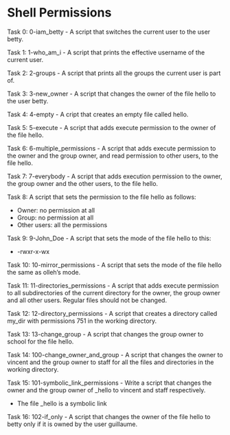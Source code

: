 # Shell Permissions #

Task 0: 0-iam_betty - A script that switches the current user to the user betty.

Task 1: 1-who_am_i - A script that prints the effective username of the current user.

Task 2: 2-groups - A script that prints all the groups the current user is part of.

Task 3: 3-new_owner - A script that changes the owner of the file hello to the user betty.

Task 4: 4-empty - A cript that creates an empty file called hello.

Task 5: 5-execute - A script that adds execute permission to the owner of the file hello.

Task 6: 6-multiple_permissions - A script that adds execute permission to the owner and the group owner, and read permission to other users, to the file hello.

Task 7: 7-everybody - A script that adds execution permission to the owner, the group owner and the other users, to the file hello.

Task 8: A script that sets the permission to the file hello as follows:
  - Owner: no permission at all
  - Group: no permission at all
  - Other users: all the permissions
  
Task 9: 9-John_Doe - A script that sets the mode of the file hello to this: 
  - -rwxr-x-wx
  
 Task 10: 10-mirror_permissions - A script that sets the mode of the file hello the same as olleh’s mode.
 
 Task 11: 11-directories_permissions - A script that adds execute permission to all subdirectories of the current directory for the owner, the group owner and all other users. Regular files should not be changed.
 
 Task 12: 12-directory_permissions - A script that creates a directory called my_dir with permissions 751 in the working directory.
 
 Task 13: 13-change_group - A script that changes the group owner to school for the file hello.
 
 Task 14: 100-change_owner_and_group - A script that changes the owner to vincent and the group owner to staff for all the files and directories in the working directory.
 
 Task 15: 101-symbolic_link_permissions - Write a script that changes the owner and the group owner of _hello to vincent and staff respectively.
  - The file _hello is a symbolic link
 
 Task 16: 102-if_only - A script that changes the owner of the file hello to betty only if it is owned by the user guillaume.
 
 
 
